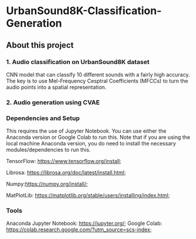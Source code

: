 # UrbanSound8K-Classification-Generation

## About this project



### 1. Audio classification on UrbanSound8K dataset

CNN model that can classify 10 different sounds with a fairly high accuracy. The key is to use Mel-Frequency Cesptral Coefficients (MFCCs) to turn the audio points into a spatial representation.

### 2. Audio generation using CVAE


### Dependencies and Setup
This requires the use of Jupyter Notebook. You can use either the Anaconda version or Google Colab to run this. Note that if you are using the local machine Anaconda version, you do need to install the necessary modules/dependencies to run this.

TensorFlow: https://www.tensorflow.org/install;

Librosa: https://librosa.org/doc/latest/install.html;

Numpy:https://numpy.org/install/;

MatPlotLib: https://matplotlib.org/stable/users/installing/index.html;

### Tools
Anaconda Jupyter Notebook: https://jupyter.org/;
Google Colab: https://colab.research.google.com/?utm_source=scs-index;
